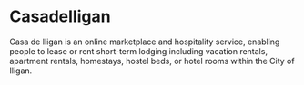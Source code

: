 # CasadeIligan

Casa de Iligan is an online marketplace and hospitality service, enabling people to lease or rent short-term lodging including vacation rentals, apartment rentals, homestays, hostel beds, or hotel rooms within the City of Iligan.
